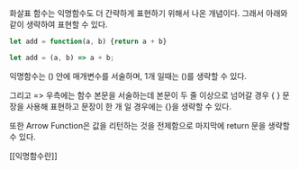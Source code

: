 화살표 함수는 익명함수도 더 간략하게 표현하기 위해서 나온 개념이다.
그래서 아래와 같이 생략하여 표현할 수 있다.

```typescript
let add = function(a, b) {return a + b}

let add = (a, b) => a + b;
```

익명함수는 () 안에 매개변수를 서술하며, 1개 일때는 ()를 생략할 수 있다.

그리고 => 우측에는 함수 본문을 서술하는데 본문이 두 줄 이상으로 넘어갈 경우 { } 문장을 사용해 표현하고 문장이 한 개 일 경우에는 {}을 생략할 수 있다.

또한 Arrow Function은 값을 리턴하는 것을 전제함으로 마지막에 return 문을 생략할 수 있다.


[[익명함수란]]